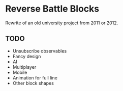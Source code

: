# Reverse Battle Blocks
Rewrite of an old university project from 2011 or 2012.

## TODO
* Unsubscribe observables
* Fancy design
* AI
* Multiplayer
* Mobile
* Animation for full line
* Other block shapes
